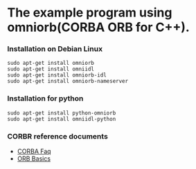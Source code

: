 # The example program using omniorb(CORBA ORB for C++).

### Installation on Debian Linux
`sudo apt-get install omniorb`  
`sudo apt-get install omniidl`  
`sudo apt-get install omniorb-idl`  
`sudo apt-get install omniorb-nameserver`  

### Installation for python
`sudo apt-get install python-omniorb`  
`sudo apt-get install omniidl-python`

### CORBR reference documents
- [CORBA Faq](http://www.omg.org/gettingstarted/corbafaq.htm)
- [ORB Basics](http://www.omg.org/gettingstarted/orb_basics.htm)


